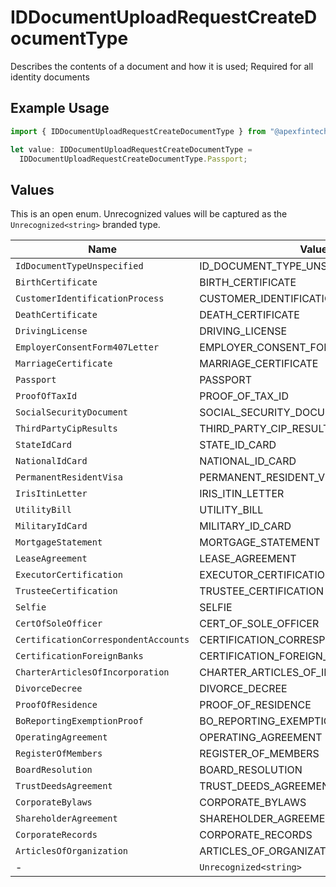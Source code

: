 # IDDocumentUploadRequestCreateDocumentType

Describes the contents of a document and how it is used; Required for all identity documents

## Example Usage

```typescript
import { IDDocumentUploadRequestCreateDocumentType } from "@apexfintechsolutions/ascend-sdk/models/components";

let value: IDDocumentUploadRequestCreateDocumentType =
  IDDocumentUploadRequestCreateDocumentType.Passport;
```

## Values

This is an open enum. Unrecognized values will be captured as the `Unrecognized<string>` branded type.

| Name                                 | Value                                |
| ------------------------------------ | ------------------------------------ |
| `IdDocumentTypeUnspecified`          | ID_DOCUMENT_TYPE_UNSPECIFIED         |
| `BirthCertificate`                   | BIRTH_CERTIFICATE                    |
| `CustomerIdentificationProcess`      | CUSTOMER_IDENTIFICATION_PROCESS      |
| `DeathCertificate`                   | DEATH_CERTIFICATE                    |
| `DrivingLicense`                     | DRIVING_LICENSE                      |
| `EmployerConsentForm407Letter`       | EMPLOYER_CONSENT_FORM_407_LETTER     |
| `MarriageCertificate`                | MARRIAGE_CERTIFICATE                 |
| `Passport`                           | PASSPORT                             |
| `ProofOfTaxId`                       | PROOF_OF_TAX_ID                      |
| `SocialSecurityDocument`             | SOCIAL_SECURITY_DOCUMENT             |
| `ThirdPartyCipResults`               | THIRD_PARTY_CIP_RESULTS              |
| `StateIdCard`                        | STATE_ID_CARD                        |
| `NationalIdCard`                     | NATIONAL_ID_CARD                     |
| `PermanentResidentVisa`              | PERMANENT_RESIDENT_VISA              |
| `IrisItinLetter`                     | IRIS_ITIN_LETTER                     |
| `UtilityBill`                        | UTILITY_BILL                         |
| `MilitaryIdCard`                     | MILITARY_ID_CARD                     |
| `MortgageStatement`                  | MORTGAGE_STATEMENT                   |
| `LeaseAgreement`                     | LEASE_AGREEMENT                      |
| `ExecutorCertification`              | EXECUTOR_CERTIFICATION               |
| `TrusteeCertification`               | TRUSTEE_CERTIFICATION                |
| `Selfie`                             | SELFIE                               |
| `CertOfSoleOfficer`                  | CERT_OF_SOLE_OFFICER                 |
| `CertificationCorrespondentAccounts` | CERTIFICATION_CORRESPONDENT_ACCOUNTS |
| `CertificationForeignBanks`          | CERTIFICATION_FOREIGN_BANKS          |
| `CharterArticlesOfIncorporation`     | CHARTER_ARTICLES_OF_INCORPORATION    |
| `DivorceDecree`                      | DIVORCE_DECREE                       |
| `ProofOfResidence`                   | PROOF_OF_RESIDENCE                   |
| `BoReportingExemptionProof`          | BO_REPORTING_EXEMPTION_PROOF         |
| `OperatingAgreement`                 | OPERATING_AGREEMENT                  |
| `RegisterOfMembers`                  | REGISTER_OF_MEMBERS                  |
| `BoardResolution`                    | BOARD_RESOLUTION                     |
| `TrustDeedsAgreement`                | TRUST_DEEDS_AGREEMENT                |
| `CorporateBylaws`                    | CORPORATE_BYLAWS                     |
| `ShareholderAgreement`               | SHAREHOLDER_AGREEMENT                |
| `CorporateRecords`                   | CORPORATE_RECORDS                    |
| `ArticlesOfOrganization`             | ARTICLES_OF_ORGANIZATION             |
| -                                    | `Unrecognized<string>`               |